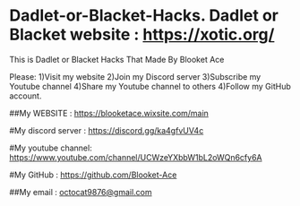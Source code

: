 # Dadlet-or-Blacket-Hacks.   Dadlet or Blacket website :  https://xotic.org/
This is Dadlet or Blacket Hacks That Made By Blooket Ace

Please: 
1)Visit my website
2)Join my Discord server
3)Subscribe my Youtube channel
4)Share my Youtube channel to others
4)Follow my GitHub account.

##My WEBSITE : https://blooketace.wixsite.com/main

#My discord server : https://discord.gg/ka4gfvUV4c

#My youtube channel: https://www.youtube.com/channel/UCWzeYXbbW1bL2oWQn6cfy6A

#My GitHub : https://github.com/Blooket-Ace

##My email :     octocat9876@gmail.com
